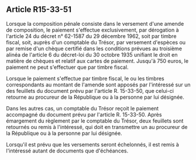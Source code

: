 Article R15-33-51
----
Lorsque la composition pénale consiste dans le versement d'une amende de
composition, le paiement s'effectue exclusivement, par dérogation à l'article 24
du décret n° 62-1587 du 29 décembre 1962, soit par timbre fiscal, soit, auprès
d'un comptable du Trésor, par versement d'espèces ou par remise d'un chèque
certifié dans les conditions prévues au troisième alinéa de l'article 6 du
décret-loi du 30 octobre 1935 unifiant le droit en matière de chèques et relatif
aux cartes de paiement. Jusqu'à 750 euros, le paiement ne peut s'effectuer que
par timbre fiscal.

Lorsque le paiement s'effectue par timbre fiscal, le ou les timbres
correspondants au montant de l'amende sont apposés par l'intéressé sur un des
feuillets du document prévu par l'article R. 15-33-50, que celui-ci retourne au
procureur de la République ou à la personne par lui désignée.

Dans les autres cas, un comptable du Trésor reçoit le paiement accompagné du
document prévu par l'article R. 15-33-50. Après émargement du règlement par le
comptable du Trésor, deux feuillets sont retournés ou remis à l'intéressé, qui
doit en transmettre un au procureur de la République ou à la personne par lui
désignée.

Lorsqu'il est prévu que les versements seront échelonnés, il est remis à
l'intéressé autant de documents que d'échéances.
